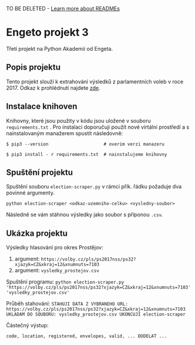  TO BE DELETED - [Learn more about READMEs](https://help.github.com/en/articles/about-readmes)

# Engeto projekt 3

Třetí projekt na Python Akademii od Engeta.

## Popis projektu

Tento projekt slouží k extrahování výsledků z parlamentních voleb v roce 2017. Odkaz k prohlédnutí najdete [zde](https://volby.cz/pls/ps2017nss/ps3?xjazyk=CZ).

## Instalace knihoven

Knihovny, které jsou použity v kódu jsou uložené v souboru `requirements.txt` . Pro instalaci doporučuji použít nové virtální prostředí a s nainstalovaným manažerem spustit následovně:

`$ pip3 --version                     # overim verzi manazeru`

`$ pip3 install - r requirements.txt  # nainstalujeme knihovny`



## Spuštění projektu

Spuštění souboru `election-scraper.py` v rámci přík. řádku požaduje dva povinné argumenty.

`python election-scraper <odkaz-uzemniho-celku> <vysledny-soubor>`
  
Následně se vám stáhnou výsledky jako soubor s příponou `.csv`.
  
## Ukázka projektu
  
Výsledky hlasování pro okres Prostějov:

  1. argument: `https://volby.cz/pls/ps2017nss/ps32?xjazyk=CZ&xkraj=12&xnumnuts=7103`
  2. argument: `vysledky_prostejov.csv`
  
Spuštění programu:
 `python election-scraper.py 'https://volby.cz/pls/ps2017nss/ps32?xjazyk=CZ&xkraj=12&xnumnuts=7103' 'vysledky_prostejov.csv'` 
  
Průběh stahování:
 `STAHUJI DATA Z VYBRANEHO URL: https://volby.cz/pls/ps2017nss/ps32?xjazyk=CZ&xkraj=12&xnumnuts=7103
  UKLADAM DO SOUBORU: vysledky_prostejov.csv
  UKONCUJI election-scraper
  `
  
Částečný výstup:
  
`code, location, registered, envelopes, valid, ...
DODELAT
...
`
